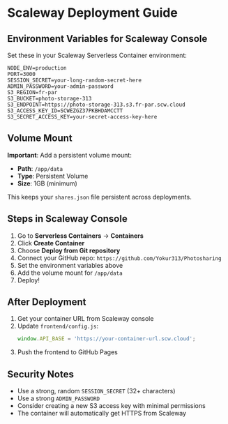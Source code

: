 # Scaleway Deployment Guide

## Environment Variables for Scaleway Console

Set these in your Scaleway Serverless Container environment:

```
NODE_ENV=production
PORT=3000
SESSION_SECRET=your-long-random-secret-here
ADMIN_PASSWORD=your-admin-password
S3_REGION=fr-par
S3_BUCKET=photo-storage-313
S3_ENDPOINT=https://photo-storage-313.s3.fr-par.scw.cloud
S3_ACCESS_KEY_ID=SCWEZGZ37PKBHDAMCCTT
S3_SECRET_ACCESS_KEY=your-secret-access-key-here
```

## Volume Mount

**Important**: Add a persistent volume mount:
- **Path**: `/app/data`
- **Type**: Persistent Volume
- **Size**: 1GB (minimum)

This keeps your `shares.json` file persistent across deployments.

## Steps in Scaleway Console

1. Go to **Serverless Containers** → **Containers**
2. Click **Create Container**
3. Choose **Deploy from Git repository**
4. Connect your GitHub repo: `https://github.com/Yokur313/Photosharing`
5. Set the environment variables above
6. Add the volume mount for `/app/data`
7. Deploy!

## After Deployment

1. Get your container URL from Scaleway console
2. Update `frontend/config.js`:
   ```js
   window.API_BASE = 'https://your-container-url.scw.cloud';
   ```
3. Push the frontend to GitHub Pages

## Security Notes

- Use a strong, random `SESSION_SECRET` (32+ characters)
- Use a strong `ADMIN_PASSWORD`
- Consider creating a new S3 access key with minimal permissions
- The container will automatically get HTTPS from Scaleway
